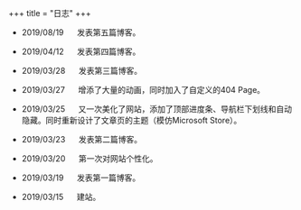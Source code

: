 +++
title = "日志"
+++

<div id="progress-left"></div>
<div id="progress-right"></div>

<link rel="stylesheet" href="../../css/kosugi-maru.css">
<link rel="stylesheet" href="../../css/APlayer.min.css">
<link rel="stylesheet" href="../../css/wave.css">
<script src="../../js/APlayer.min.js"></script>
<script src="../../js/Meting.js"></script>

<meting-js
	server = "netease"
	type = "song"
	id = "536623501"
	fixed= false
	mini= false
	autoplay = true
	preload = 'auto'
	volume = 0.8>
</meting-js>

- 2019/08/19 &nbsp;&nbsp;&nbsp;&nbsp; 发表第五篇博客。

- 2019/04/12 &nbsp;&nbsp;&nbsp;&nbsp; 发表第四篇博客。

- 2019/03/28 &nbsp;&nbsp;&nbsp;&nbsp; 发表第三篇博客。

- 2019/03/27 &nbsp;&nbsp;&nbsp;&nbsp; 增添了大量的动画，同时加入了自定义的404 Page。

- 2019/03/25 &nbsp;&nbsp;&nbsp;&nbsp; 又一次美化了网站，添加了顶部进度条、导航栏下划线和自动隐藏。同时重新设计了文章页的主题（模仿Microsoft Store）。

- 2019/03/23 &nbsp;&nbsp;&nbsp;&nbsp; 发表第二篇博客。

- 2019/03/20 &nbsp;&nbsp;&nbsp;&nbsp; 第一次对网站个性化。

- 2019/03/19 &nbsp;&nbsp;&nbsp;&nbsp; 发表第一篇博客。

- 2019/03/15 &nbsp;&nbsp;&nbsp;&nbsp; 建站。
